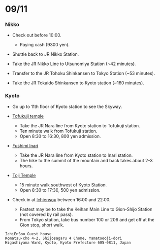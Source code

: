 # 09/11

### Nikko

* Check out before 10:00.
  * Paying cash (9300 yen).

* Shuttle back to JR Nikko Station.

* Take the JR Nikko Line to Utsunomiya Station (~42 minutes).

* Transfer to the JR Tohoku Shinkansen to Tokyo Station (~53 minutes).

* Take the JR Tokaido Shinkansen to Kyoto station (~160 minutes).

### Kyoto

* Go up to 11th floor of Kyoto station to see the Skyway.

* [Tofukuji temple](http://www.japan-guide.com/e/e3930.html)
  * Take the JR Nara line from Kyoto station to Tofukuji station.
  * Ten minute walk from Tofukuji station.
  * Open 8:30 to 16:30, 800 yen admission.

* [Fushimi Inari](http://www.japan-guide.com/e/e3915.html)
  * Take the JR Nara line from Kyoto station to Inari station.
  * The hike to the summit of the mountain and back takes about 2-3 hours.

* [Toji Temple](http://www.japan-guide.com/e/e3919.html)
  * 15 minute walk southwest of Kyoto Station.
  * Open 8:30 to 17:30, 500 yen admission.

* Check in at [Ichiensou](https://maps.google.com/maps?q=ichiensou+guesthouse&ie=UTF-8&ei=IrprUvufCIOhigfVzoDIBw&ved=0CAoQ_AUoAg) between 16:00 and 22:00.
  * Fastest may be to take the Keihan Main Line to Gion-Shijo Station (not covered by rail pass).
  * From Tokyo station, take bus number 100 or 206 and get off at the Gion stop, short walk.

```
IchiEnSou Guest house
Komatsu-cho 4-2, Shijosagaru 4 Chome, Yamatoooji-dori
Higashiyama Ward, Kyoto, Kyoto Prefecture 605-0811, Japan
```
